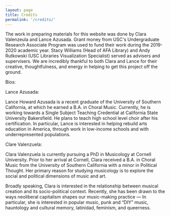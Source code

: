 ```yaml
---
layout: page
title: Credits
permalink: '/credits/'
---
```


The work in preparing materials for this website was done by Clara Valenzeula and Lance Azusada. Grant money from USC's Undergraduate Research Associate Program was used to fund their work during the 2019-2020 academic year. Stacy Williams (Head of AFA Library) and Andy Rutkowski (USC Libraries Visualization Specialist) served as advisers and supervisers. We are incredibly thankful to both Clara and Lance for their creative, thoughtfulness, and energy in helping to get this project off the ground. 

Bios:

Lance Azusada:

Lance Howard Azusada is a recent graduate of the University of Southern California, at which he earned a B.A. in Choral Music. Currently, he is working towards a Single Subject Teaching Credential at California State University Bakersfield. He plans to teach high school level choir after his certification. In particular, Lance is interested in helping rebuild arts education in America, through work in low-income schools and with underrepresented populations.

Clare Valenzuela:

Clara Valenzuela is currently pursuing a PhD in Musicology at Cornell University. Prior to her arrival at Cornell, Clara received a B.A. in Choral Music from the University of Southern California with a minor in Political Thought. Her primary reason for studying musicology is to explore the social and political dimensions of music and art.

Broadly speaking, Clara is interested in the relationship between musical creation and its socio-political context. Recently, she has been drawn to the ways neoliberal capitalism shapes our music-making practice — In particular, she is interested in popular music, punk and “DIY” music, hauntology and cultural memory, latinidad, feminism, and queerness.


